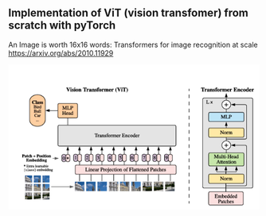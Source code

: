 ## Implementation of ViT (vision transfomer) from scratch with pyTorch
  
An Image is worth 16x16 words: Transformers for image recognition at scale
https://arxiv.org/abs/2010.11929  
 
![Image](architecture.png)




